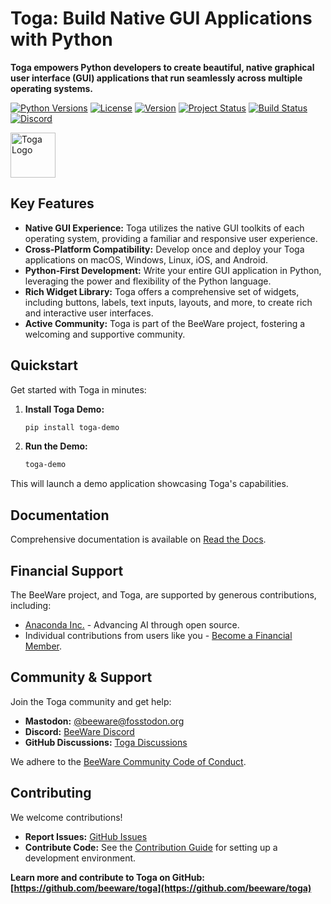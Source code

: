 <!--
SPDX-License-Identifier: BSD-3-Clause
-->

# Toga: Build Native GUI Applications with Python

**Toga empowers Python developers to create beautiful, native graphical user interface (GUI) applications that run seamlessly across multiple operating systems.**

[![Python Versions](https://img.shields.io/pypi/pyversions/toga.svg)](https://pypi.python.org/pypi/toga)
[![License](https://img.shields.io/pypi/l/toga.svg)](https://github.com/beeware/toga/blob/main/LICENSE)
[![Version](https://img.shields.io/pypi/v/toga.svg)](https://pypi.python.org/pypi/toga)
[![Project Status](https://img.shields.io/pypi/status/toga.svg)](https://pypi.python.org/pypi/toga)
[![Build Status](https://github.com/beeware/toga/workflows/CI/badge.svg?branch=main)](https://github.com/beeware/toga/actions)
[![Discord](https://img.shields.io/discord/836455665257021440?label=Discord%20Chat&logo=discord&style=plastic)](https://beeware.org/bee/chat/)

<img src="https://beeware.org/project/toga/toga.png" alt="Toga Logo" width="72"/>

## Key Features

*   **Native GUI Experience:** Toga utilizes the native GUI toolkits of each operating system, providing a familiar and responsive user experience.
*   **Cross-Platform Compatibility:** Develop once and deploy your Toga applications on macOS, Windows, Linux, iOS, and Android.
*   **Python-First Development:** Write your entire GUI application in Python, leveraging the power and flexibility of the Python language.
*   **Rich Widget Library:** Toga offers a comprehensive set of widgets, including buttons, labels, text inputs, layouts, and more, to create rich and interactive user interfaces.
*   **Active Community:** Toga is part of the BeeWare project, fostering a welcoming and supportive community.

## Quickstart

Get started with Toga in minutes:

1.  **Install Toga Demo:**
    ```bash
    pip install toga-demo
    ```

2.  **Run the Demo:**
    ```bash
    toga-demo
    ```

This will launch a demo application showcasing Toga's capabilities.

## Documentation

Comprehensive documentation is available on [Read the Docs](https://toga.readthedocs.io).

## Financial Support

The BeeWare project, and Toga, are supported by generous contributions, including:

*   [Anaconda Inc.](https://anaconda.com/) - Advancing AI through open source.
*   Individual contributions from users like you - [Become a Financial Member](https://beeware.org/community/members/).

## Community & Support

Join the Toga community and get help:

*   **Mastodon:** [@beeware@fosstodon.org](https://fosstodon.org/@beeware)
*   **Discord:** [BeeWare Discord](https://beeware.org/bee/chat/)
*   **GitHub Discussions:** [Toga Discussions](https://github.com/beeware/toga/discussions)

We adhere to the [BeeWare Community Code of Conduct](https://beeware.org/community/behavior/).

## Contributing

We welcome contributions!

*   **Report Issues:** [GitHub Issues](https://github.com/beeware/toga/issues)
*   **Contribute Code:** See the [Contribution Guide](https://toga.readthedocs.io/en/latest/how-to/contribute/index.html) for setting up a development environment.

**Learn more and contribute to Toga on GitHub: [https://github.com/beeware/toga](https://github.com/beeware/toga)**